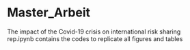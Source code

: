 # Master_Arbeit
The impact of the Covid-19 crisis on international risk sharing
<br>
rep.ipynb contains the codes to replicate all figures and tables
